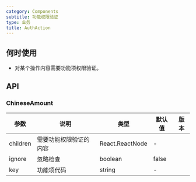 ```yaml
---
category: Components
subtitle: 功能权限验证
type: 业务
title: AuthAction
---
```


## 何时使用

- 对某个操作内容需要功能项权限验证。

## API

### ChineseAmount

| 参数     | 说明                   | 类型            | 默认值 | 版本 |
| -------- | ---------------------- | --------------- | ------ | ---- |
| children | 需要功能权限验证的内容 | React.ReactNode | -      |      |
| ignore   | 忽略检查               | boolean         | false  |      |
| key      | 功能项代码             | string          | -      |      |
